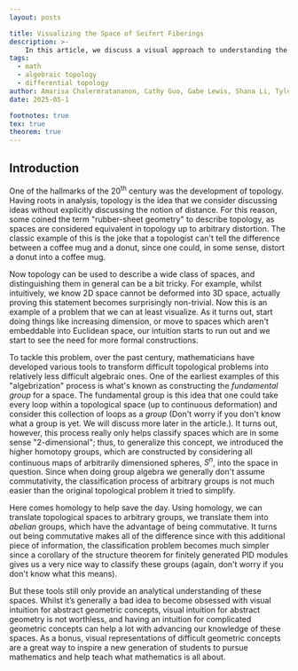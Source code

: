 ```yaml
---
layout: posts

title: Visualizing the Space of Seifert Fiberings
description: >-
    In this article, we discuss a visual approach to understanding the homology generators of the space of Seifert fiberings equivalent to the trivial fibering of <em>S<sup>1</sup>&times;S<sup>2</sup></em>
tags:
  - math
  - algebraic topology
  - differential topology
author: Amarisa Chalermratananon, Cathy Guo, Gabe Lewis, Shana Li, Tyler Wang, Yi Wang
date: 2025-05-1

footnotes: true
tex: true
theorem: true
---
```


## Introduction
One of the hallmarks of the 20<sup>th</sup> century was the development of topology.
Having roots in analysis, topology is the idea that we consider discussing ideas without explicitly discussing the notion of distance.
For this reason, some coined the term "rubber-sheet geometry" to describe topology, as spaces are considered equivalent in topology up to arbitrary distortion.
The classic example of this is the joke that a topologist can't tell the difference between a coffee mug and a donut, since one could, in some sense, distort a donut into a coffee mug.

Now topology can be used to describe a wide class of spaces, and distinguishing them in general can be a bit tricky.
For example, whilst intuitively, we know 2D space cannot be deformed into 3D space, actually proving this statement becomes surprisingly non-trivial.
Now this is an example of a problem that we can at least visualize.
As it turns out, start doing things like increasing dimension, or move to spaces which aren't embeddable into Euclidean space, our intuition starts to run out and we start to see the need for more formal constructions.

To tackle this problem, over the past century, mathematicians have developed various tools to transform difficult topological problems into relatively less difficult algebraic ones.
One of the earliest examples of this "algebrization" process is what's known as constructing the *fundamental group* for a space.
The fundamental group is this idea that one could take every loop within a topological space (up to continuous deformation) and consider this collection of loops as a *group* (Don't worry if you don't know what a group is yet. We will discuss more later in the article.).
It turns out, however, this process really only helps classify spaces which are in some sense "2-dimensional"; thus, to generalize this concept, we introduced the higher homotopy groups, which are constructed by considering all continuous maps of arbitrarily dimensioned spheres, $S^n$, into the space in question.
Since when doing group algebra we generally don't assume commutativity, the classification process of arbitrary groups is not much easier than the original topological problem it tried to simplify.

Here comes homology to help save the day.
Using homology, we can translate topological spaces to arbitrary groups, we translate them into *abelian* groups, which have the advantage of being commutative.
It turns out being commutative makes all of the difference since with this additional piece of information, the classification problem becomes much simpler since a corollary of the structure theorem for finitely generated PID modules gives us a very nice way to classify these groups (again, don't worry if you don't know what this means).

But these tools still only provide an analytical understanding of these spaces.
Whilst it’s generally a bad idea to become obsessed with visual intuition for abstract geometric concepts, visual intuition for abstract geometry is not worthless, and having an intuition for complicated geometric concepts can help a lot with advancing our knowledge of these spaces.
As a bonus, visual representations of difficult geometric concepts are a great way to inspire a new generation of students to pursue mathematics and help teach what mathematics is all about.

